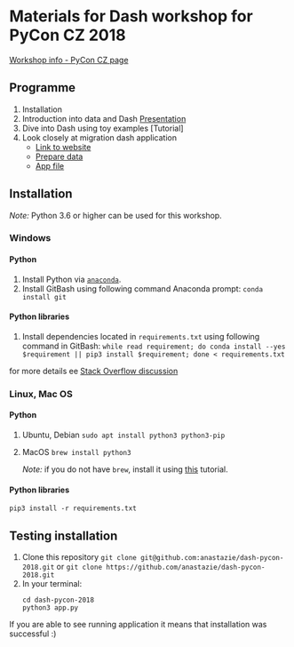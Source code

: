 # Materials for Dash workshop for PyCon CZ 2018

[Workshop info - PyCon CZ page](https://cz.pycon.org/2018/programme/detail/workshop/1/)

## Programme

1. Installation
1. Introduction into data and Dash [Presentation](https://docs.google.com/presentation/d/1JZPPJRS6cWbLw2Lx_tUUxkN7aObREzxKko82cuLd4rg/edit?usp=sharing)
1. Dive into Dash using toy examples [Tutorial]
1. Look closely at migration dash application 
    - [Link to website](https://dash-migration.herokuapp.com)
    - [Prepare data](https://github.com/anastazie/dash-pycon-2018/blob/master/prepare_data.ipynb)
    - [App file](https://github.com/anastazie/dash-pycon-2018/blob/master/app.py)

## Installation

*Note:* Python 3.6 or higher can be used for this workshop.

### Windows

#### Python

1. Install Python via [`anaconda`](https://www.anaconda.com/download/).
1. Install GitBash using following command Anaconda prompt: `conda install git`

#### Python libraries
1. Install dependencies located in `requirements.txt` using following command in GitBash: `while read requirement; do conda install --yes $requirement || pip3 install $requirement; done < requirements.txt`

for more details ee [Stack Overflow discussion](https://stackoverflow.com/questions/35802939/install-only-available-packages-using-conda-install-yes-file-requirements-t/)

### Linux, Mac OS

#### Python
1. Ubuntu, Debian
    `sudo apt install python3 python3-pip`
1. MacOS
    `brew install python3`
    
    *Note:* if you do not have `brew`, install it using [this](https://brew.sh/) tutorial.

#### Python libraries

`pip3 install -r requirements.txt`

## Testing installation

1. Clone this repository `git clone git@github.com:anastazie/dash-pycon-2018.git` or `git clone https://github.com/anastazie/dash-pycon-2018.git`
1. In your terminal:
    ```
    cd dash-pycon-2018
    python3 app.py
    ```
If you are able to see running application it means that installation was successful :)


